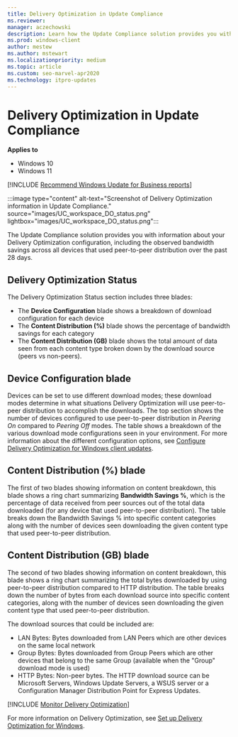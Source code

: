 ```yaml
---
title: Delivery Optimization in Update Compliance
ms.reviewer: 
manager: aczechowski
description: Learn how the Update Compliance solution provides you with information about your Delivery Optimization configuration.
ms.prod: windows-client
author: mestew
ms.author: mstewart
ms.localizationpriority: medium
ms.topic: article
ms.custom: seo-marvel-apr2020
ms.technology: itpro-updates
---
```


# Delivery Optimization in Update Compliance

**Applies to**

- Windows 10
- Windows 11

<!--Using include for recommending Windows Update for Business reports for all Update Compliance v1 docs-->
[!INCLUDE [Recommend Windows Update for Business reports](./includes/wufb-reports-recommend.md)]

:::image type="content" alt-text="Screenshot of Delivery Optimization information in Update Compliance." source="images/UC_workspace_DO_status.png" lightbox="images/UC_workspace_DO_status.png":::

The Update Compliance solution provides you with information about your Delivery Optimization configuration, including the observed bandwidth savings across all devices that used peer-to-peer distribution over the past 28 days.

## Delivery Optimization Status
 
The Delivery Optimization Status section includes three blades:

- The **Device Configuration** blade shows a breakdown of download configuration for each device
- The **Content Distribution (%)** blade shows the percentage of bandwidth savings for each category
- The **Content Distribution (GB)** blade shows the total amount of data seen from each content type broken down by the download source (peers vs non-peers).

 
## Device Configuration blade
Devices can be set to use different download modes; these download modes determine in what situations Delivery Optimization will use peer-to-peer distribution to accomplish the downloads. The top section shows the number of devices configured to use peer-to-peer distribution in *Peering On* compared to *Peering Off* modes. The table shows a breakdown of the various download mode configurations seen in your environment. For more information about the different configuration options, see [Configure Delivery Optimization for Windows client updates](../do/waas-delivery-optimization-setup.md).
 
## Content Distribution (%) blade
The first of two blades showing information on content breakdown, this blade shows a ring chart summarizing **Bandwidth Savings %**, which is the percentage of data received from peer sources out of the total data downloaded (for any device that used peer-to-peer distribution).
The table breaks down the Bandwidth Savings % into specific content categories along with the number of devices seen downloading the given content type that used peer-to-peer distribution.
 
## Content Distribution (GB) blade
The second of two blades showing information on content breakdown, this blade shows a ring chart summarizing the total bytes downloaded by using peer-to-peer distribution compared to HTTP distribution. 
The table breaks down the number of bytes from each download source into specific content categories, along with the number of devices seen downloading the given content type that used peer-to-peer distribution.

The download sources that could be included are:
- LAN Bytes: Bytes downloaded from LAN Peers which are other devices on the same local network
- Group Bytes: Bytes downloaded from Group Peers which are other devices that belong to the same Group (available when the "Group" download mode is used)
- HTTP Bytes: Non-peer bytes. The HTTP download source can be Microsoft Servers, Windows Update Servers, a WSUS server or a Configuration Manager Distribution Point for Express Updates.

<!--Using include file, waas-delivery-optimization-monitor.md, for shared content on DO monitoring-->
[!INCLUDE [Monitor Delivery Optimization](../do/includes/waas-delivery-optimization-monitor.md)]

For more information on Delivery Optimization, see [Set up Delivery Optimization for Windows](../do/waas-delivery-optimization-setup.md).
